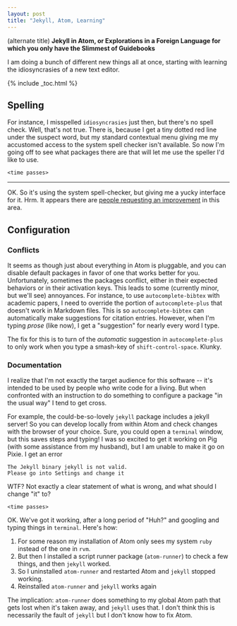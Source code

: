 ```yaml
---
layout: post
title: "Jekyll, Atom, Learning"
---
```


(alternate title) **Jekyll in Atom, or Explorations in a Foreign Language for which you only have the Slimmest of Guidebooks**

I am doing a bunch of different new things all at once, starting with learning the idiosyncrasies of a new text editor.

{% include _toc.html %}

## Spelling

For instance, I misspelled `idiosyncrasies` just then, but there's no spell check. Well, that's not true. There is, because I get a tiny dotted red line under the suspect word, but my standard contextual menu giving me my accustomed access to the system spell checker isn't available. So now I'm going off to see what packages there are that will let me use the speller I'd like to use.

`<time passes>`

---

OK. So it's using the system spell-checker, but giving me a yucky interface for it. Hrm. It appears there are [people requesting an improvement](https://github.com/atom/spell-check/issues/54) in this area.

## Configuration

### Conflicts

It seems as though just about everything in Atom is pluggable, and you can disable default packages in favor of one that works better for you. Unfortunately, sometimes the packages conflict, either in their expected behaviors or in their activation keys. This leads to some (currently minor, but we'll see) annoyances. For instance, to use `autocomplete-bibtex` with academic papers, I need to override the portion of `autocomplete-plus` that doesn't work in Markdown files. This is so `autocomplete-bibtex` can automatically make suggestions for citation entries. However, when I'm typing *prose* (like now), I get a "suggestion" for nearly every word I type.

The fix for this is to turn of the *automatic* suggestion in `autocomplete-plus` to only work when you type a smash-key of `shift-control-space`. Klunky.

### Documentation

I realize that I'm not exactly the target audience for this software -- it's intended to be used by people who write code for a living. But when confronted with an instruction to do something to configure a package "in the usual way" I tend to get cross.

For example, the could-be-so-lovely `jekyll` package includes a jekyll server! So you can develop locally from within Atom and check changes with the browser of your choice. Sure, you could open a `terminal` window, but this saves steps and typing! I was so excited to get it working on Pig (with some assistance from my husband), but I am unable to make it go on Pixie. I get an error

```
The Jekyll binary jekyll is not valid.  
Please go into Settings and change it
```

WTF? Not exactly a clear statement of what is wrong, and what should I change "it" to?

`<time passes>`

OK. We've got it working, after a long period of "Huh?" and googling and typing things in `terminal`. Here's how:

1. For some reason my installation of Atom only sees my system `ruby` instead of the one in `rvm`.
2. But then I installed a script runner package (`atom-runner`) to check a few things, and then `jekyll` worked.
3. So I uninstalled `atom-runner` and restarted Atom and `jekyll` stopped working.
4. Reinstalled `atom-runner` and `jekyll` works again

The implication: `atom-runner` does something to my global Atom path that gets lost when it's taken away, and `jekyll` uses that. I don't think this is necessarily the fault of `jekyll` but I don't know how to fix Atom.

